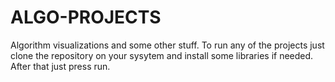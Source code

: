# ALGO-PROJECTS
Algorithm visualizations and some other stuff.
To run any of the projects just clone the repository on your sysytem and install some libraries if needed. After that just press run.

